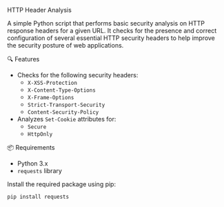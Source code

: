  HTTP Header Analysis

A simple Python script that performs basic security analysis on HTTP response headers for a given URL. It checks for the presence and correct configuration of several essential HTTP security headers to help improve the security posture of web applications.

 🔍 Features

- Checks for the following security headers:
  - `X-XSS-Protection`
  - `X-Content-Type-Options`
  - `X-Frame-Options`
  - `Strict-Transport-Security`
  - `Content-Security-Policy`
- Analyzes `Set-Cookie` attributes for:
  - `Secure`
  - `HttpOnly`

📦 Requirements

- Python 3.x
- `requests` library

Install the required package using pip:

```bash
pip install requests
